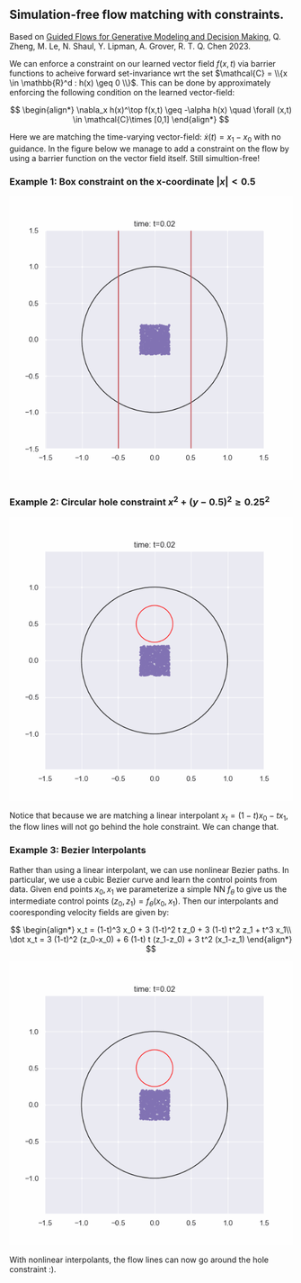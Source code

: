 ## Simulation-free flow matching with constraints.
Based on <a href="https://arxiv.org/abs/2311.13443">Guided Flows for Generative Modeling and Decision Making</a>, Q. Zheng, M. Le, N. Shaul, Y. Lipman, A. Grover, R. T. Q. Chen 2023.

We can enforce a constraint on our learned vector field $f(x,t)$ via barrier functions to acheive forward set-invariance wrt the set $\mathcal{C} = \\{x \in \mathbb{R}^d : h(x) \geq 0 \\}$. This can be done by approximately enforcing the following condition on the learned vector-field:

$$
\begin{align*}
\nabla_x h(x)^\top f(x,t) \geq -\alpha h(x) \quad \forall (x,t) \in \mathcal{C}\times [0,1]
\end{align*}
$$


Here we are matching the time-varying vector-field: $\dot x(t) = x_1-x_0$ with no guidance. In the figure below we manage to add a constraint on the flow by using a barrier function on the vector field itself. Still simultion-free!

### Example 1: Box constraint on the x-coordinate $|x| < 0.5$

![alt text](https://github.com/AaronHavens/FlowMatching/blob/main/assets/linear_circle_flow_wall.gif?raw=true)



### Example 2: Circular hole constraint $x^2 + (y-0.5)^2 \geq 0.25^2$

![alt text](https://github.com/AaronHavens/FlowMatching/blob/main/assets/linear_circle_flow_hole.gif?raw=true)


Notice that because we are matching a linear interpolant $x_t = (1-t)x_0 - t x_1$, the flow lines will not go behind the hole constraint. We can change that.

### Example 3: Bezier Interpolants

Rather than using a linear interpolant, we can use nonlinear Bezier paths. In particular, we use a cubic Bezier curve and learn the control points from data. Given end points $x_0, x_1$ we parameterize a simple NN $f_\theta$ to give us the intermediate control points $(z_0,z_1) = f_\theta(x_0, x_1)$. Then our interpolants and cooresponding velocity fields are given by:

$$
\begin{align*}
x_t = (1-t)^3 x_0 + 3 (1-t)^2 t z_0 + 3 (1-t)  t^2 z_1 + t^3  x_1\\
\dot x_t = 3 (1-t)^2 (z_0-x_0) + 6 (1-t) t (z_1-z_0) + 3 t^2 (x_1-z_1)
\end{align*}
$$

![alt text](https://github.com/AaronHavens/FlowMatching/blob/main/assets/bezier_circle_flow_hole.gif?raw=true)

With nonlinear interpolants, the flow lines can now go around the hole constraint :).